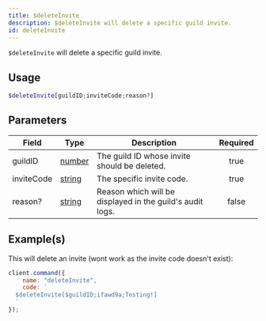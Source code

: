 ```yaml
---
title: $deleteInvite
description: $deleteInvite will delete a specific guild invite.
id: deleteInvite
---
```


`$deleteInvite` will delete a specific guild invite.

## Usage

```php
$deleteInvite[guildID;inviteCode;reason?]
```

## Parameters

| Field      | Type                                                                                              | Description                                               | Required |
| ---------- | ------------------------------------------------------------------------------------------------- | --------------------------------------------------------- | :------: |
| guildID    | [number](https://developer.mozilla.org/en-US/docs/Web/JavaScript/Reference/Global_Objects/Number) | The guild ID whose invite should be deleted.              |   true   |
| inviteCode | [string](https://developer.mozilla.org/en-US/docs/Web/JavaScript/Reference/Global_Objects/String) | The specific invite code.                                 |   true   |
| reason?    | [string](https://developer.mozilla.org/en-US/docs/Web/JavaScript/Reference/Global_Objects/String) | Reason which will be displayed in the guild's audit logs. |  false   |

## Example(s)

This will delete an invite (wont work as the invite code doesn't exist):

```javascript
client.command({
    name: "deleteInvite",
    code: `
  $deleteInvite[$guildID;ifawd9a;Testing!]
  `
});
```
